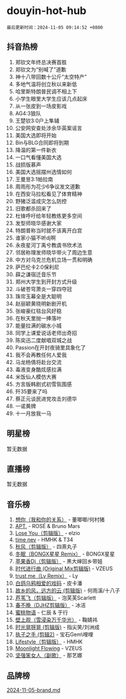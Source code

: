 # douyin-hot-hub

`最后更新时间：2024-11-05 09:14:52 +0800`

## 抖音热榜

1. 郑钦文年终总决赛首胜
1. 郑钦文为“别喊了”道歉
1. 神十八带回数十公斤“太空特产”
1. 多地气温将创立秋以来新低
1. 哈里斯特朗普民调不相上下
1. 小学生眼里大学生应该几点起床
1. 从一张皮到一场皮影戏
1. AG4:3狼队
1. 王楚钦3:0户上隼辅
1. 公安网安查处涉余华英案谣言
1. 美国大选即将开始
1. Bin与BLG合同即将到期
1. 降温的第一件新衣
1. 一口气看懂美国大选
1. 战损版慕声
1. 美国大选摇摆州选情如何
1. 王曼昱3:1帕拉南
1. 周雨彤为花少6争议发文道歉
1. 在西安马拉松看见了体育精神
1. 野猪泛滥成灾怎么防控
1. 旧歌都杀回来了
1. 杜锋呼吁给年轻教练更多空间
1. 发型师晓华感谢大家
1. 特朗普称当时就不该离开白宫
1. 谁家小猫不听dj啊
1. 永夜星河丁禹兮教虞书欣术法
1. 邻居称理发师晓华带火了周边生意
1. 中方对乌克兰危机立场一贯和明确
1. 萨巴伦卡2:0保利尼
1. 薛之谦宿迁音乐节
1. 郑州大学生到开封方式升级
1. 斗破苍穹萧炎一穿四夺冠
1. 珠帘玉幕全是大聪明
1. 赵丽颖黄晓明新剧开机
1. 张峻豪红毯台风好稳
1. 在秋天里抛一捧落叶
1. 能量拉满的碳水小城
1. 同学上课爱说话老师出奇招
1. 陈奕迅二度献唱双城之战
1. Passion在开封夜骑里具象化了
1. 我不会再教任何人爱我
1. 马龙杨倩将赴台交流
1. 毒液变身酷炫感拉满
1. 米饭仙人模仿大赛
1. 方言版韩剧式初雪氛围感
1. 歼35要来了吗
1. 蔡正元谈民进党攻击刘德华
1. 一诺黄牌
1. 十一月放我一马

## 明星榜

暂无数据

## 直播榜

暂无数据

## 音乐榜

1. [想你（我和你的关系）](https://sf5-hl-cdn-tos.douyinstatic.com/obj/tos-cn-ve-2774/o8QxhcOBDYYX0zqKCjFVQXZ3RBffnRBQEogitG) - 董唧唧/何村猪
1. [APT.](https://sf3-cdn-tos.douyinstatic.com/obj/tos-cn-ve-2774/oUIcRnUtZBV1JgZtxIMCAiiBSVBSEEOCFfkeMQ) - ROSÉ & Bruno Mars
1. [Lose You（剪辑版）](https://sf5-hl-cdn-tos.douyinstatic.com/obj/tos-cn-ve-2774/og9yxQxAWI86iBNr9ojBFMoWTIvDZZb8HwiGY) - elzio
1. [time nev](https://sf5-hl-cdn-tos.douyinstatic.com/obj/tos-cn-ve-2774/oc6aICzpzBCWrhCvDVi2AZmQLt0gIBxfMEfd6i) - HMHK & T34
1. [秋风（剪辑版）](https://sf5-hl-cdn-tos.douyinstatic.com/obj/tos-cn-ve-2774/ocGaU84LfAfzMd2wbXdQFpCGhBiXg82JNMRRie) - 四熹丸子
1. [冬眠（BONGX星星 Remix）](https://sf5-hl-cdn-tos.douyinstatic.com/obj/tos-cn-ve-2774/oMCfFFoE3LwQ7agAgOIG4ieExqkeAsxNBEkLdz) - BONGX星星
1. [苹果香Dj（剪辑版）](https://sf3-cdn-tos.douyinstatic.com/obj/tos-cn-ve-2774/oEeIEQbYGAOspCTRAIeYF4Ok8LgZ8NBaRe4ztR) - 黑大婶回乡带娃
1. [时代进行曲 (Original Mix剪辑版)](https://sf5-hl-cdn-tos.douyinstatic.com/obj/tos-cn-ve-2774/oYrssziLdrtiW6cKABM8n5Vfc2xwXiIBInoAkn) - VZEUS
1. [trust me（Ly Remix）](https://sf5-hl-cdn-tos.douyinstatic.com/obj/tos-cn-ve-2774/oUo1M8fz5AfmMSExABQQKFE0eCMWgsiccfqrMA) - Ly
1. [白鸽乌鸦相爱的戏码](https://sf3-cdn-tos.douyinstatic.com/obj/tos-cn-ve-2774/oMVVEf6eDAOmFtNtCsEqKpIorBDM8Nkg6TZRqC) - 皮卡潘
1. [故乡的风，远方的云 (剪辑版)](https://sf5-hl-cdn-tos.douyinstatic.com/obj/tos-cn-ve-2774/ooPEdiZMrAAWisczq1WXoZYGU6GxII2UUBvYI) - 何雨溪/十八子
1. [芦苇飞（剪辑版）](https://sf5-hl-cdn-tos.douyinstatic.com/obj/tos-cn-ve-2774/ok3IaChjEFFoK3FAMzXDEgfpeE6Al3Nv2BnfCW) - 泡芙芙Scarlett
1. [春不晚（DJHZ剪辑版）](https://sf5-hl-cdn-tos.douyinstatic.com/obj/tos-cn-ve-2774/osEZa7YZ6wNo9QDABgfGFaCQKRQTNafsBJDnKt) - 冰洁
1. [蜜桃物语](https://sf3-cdn-tos.douyinstatic.com/obj/tos-cn-ve-2774/oIhOSCZtIACtYU4XQkngiW9kCBfVD1Fz9IYeqL) - 仁辰 & 于行
1. [壁上观（雪浸染万千华光）](https://sf5-hl-cdn-tos.douyinstatic.com/obj/tos-cn-ve-2774/ocIizBMxWi8vA8UdAMIYdYCjgBB5Z3WZWxrvY) - 鞠婧祎
1. [时光晃呀晃 (剪辑版)](https://sf3-cdn-tos.douyinstatic.com/obj/tos-cn-ve-2774/o8ACeQem3gwI1x3GIYGAfKG0LJebKFRJDwRwyW) - 指尖笑/刘洲成
1. [执子之手 (剪辑2)](https://sf3-cdn-tos.douyinstatic.com/obj/tos-cn-ve-2774/oUoZLQjCc31XzqsBnBQUNgeKtYPBcgbFDwtfcu) - 宝石Gem\哩哩
1. [Lifestyle（剪辑版）](https://sf5-hl-cdn-tos.douyinstatic.com/obj/tos-cn-ve-2774/owfqGgjwG3V5lCLaAIezFMeg3LtuKNBaZKgzPV) - HMHK
1. [Moonlight Flowing](https://sf5-hl-cdn-tos.douyinstatic.com/obj/tos-cn-ve-2774/oopZsCtRnQgOhEYmv9FfBBgwmeaQmWQQZED9tN) - VZEUS
1. [坚强笨女人（副歌）](https://sf5-hl-cdn-tos.douyinstatic.com/obj/tos-cn-ve-2774/ospNInQiZvGWyBVg5zkNsAMct5uJIg1CrZiPL) - 那艺娜

## 品牌榜

[2024-11-05-brand.md](2024-11-05-brand.md)
